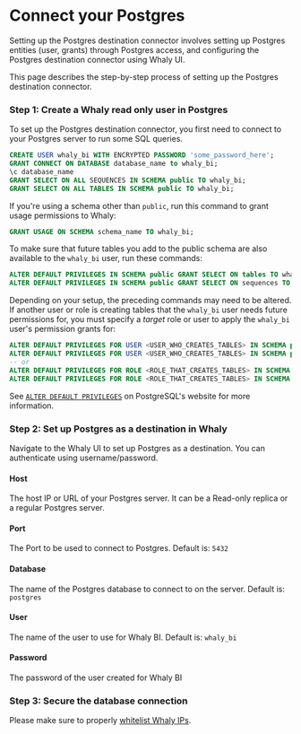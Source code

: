 # Connect your Postgres

Setting up the Postgres destination connector involves setting up Postgres entities (user, grants) through Postgres access, and configuring the Postgres destination connector using Whaly UI.

This page describes the step-by-step process of setting up the Postgres destination connector.

### Step 1: Create a Whaly read only user in Postgres[​](https://docs.airbyte.com/integrations/destinations/snowflake/#step-1-set-up-airbyte-specific-entities-in-snowflake) <a href="#step-1-set-up-airbyte-specific-entities-in-snowflake" id="step-1-set-up-airbyte-specific-entities-in-snowflake"></a>

To set up the Postgres destination connector, you first need to connect to your Postgres server to run some SQL queries.

```sql
CREATE USER whaly_bi WITH ENCRYPTED PASSWORD 'some_password_here';
GRANT CONNECT ON DATABASE database_name to whaly_bi;
\c database_name
GRANT SELECT ON ALL SEQUENCES IN SCHEMA public TO whaly_bi;
GRANT SELECT ON ALL TABLES IN SCHEMA public TO whaly_bi;
```

If you're using a schema other than `public`, run this command to grant usage permissions to Whaly:

```sql
GRANT USAGE ON SCHEMA schema_name TO whaly_bi;
```

To make sure that future tables you add to the public schema are also available to the `whaly_bi` user, run these commands:

```sql
ALTER DEFAULT PRIVILEGES IN SCHEMA public GRANT SELECT ON tables TO whaly_bi;
ALTER DEFAULT PRIVILEGES IN SCHEMA public GRANT SELECT ON sequences TO whaly_bi;
```

Depending on your setup, the preceding commands may need to be altered. If another user or role is creating tables that the `whaly_bi` user needs future permissions for, you must specify a _target_ role or user to apply the `whaly_bi` user's permission grants for:

```sql
ALTER DEFAULT PRIVILEGES FOR USER <USER_WHO_CREATES_TABLES> IN SCHEMA public GRANT SELECT ON tables TO whaly_bi;
ALTER DEFAULT PRIVILEGES FOR USER <USER_WHO_CREATES_TABLES> IN SCHEMA public GRANT SELECT ON sequences TO whaly_bi;
-- or
ALTER DEFAULT PRIVILEGES FOR ROLE <ROLE_THAT_CREATES_TABLES> IN SCHEMA public GRANT SELECT ON tables TO whaly_bi;
ALTER DEFAULT PRIVILEGES FOR ROLE <ROLE_THAT_CREATES_TABLES> IN SCHEMA public GRANT SELECT ON sequences TO whaly_bi;
```

See [`ALTER DEFAULT PRIVILEGES`](https://www.postgresql.org/docs/9.4/sql-alterdefaultprivileges.html) on PostgreSQL's website for more information.

### Step 2: Set up Postgres as a destination in Whaly <a href="#step-3-set-up-snowflake-as-a-destination-in-airbyte" id="step-3-set-up-snowflake-as-a-destination-in-airbyte"></a>

Navigate to the Whaly UI to set up Postgres as a destination. You can authenticate using username/password.

#### Host

The host IP or URL of your Postgres server. It can be a Read-only replica or a regular Postgres server.

#### Port

The Port to be used to connect to Postgres. Default is: `5432`

#### Database

The name of the Postgres database to connect to on the server. Default is: `postgres`

#### User

The name of the user to use for Whaly BI. Default is: `whaly_bi`

#### **Password**

The password of the user created for Whaly BI

### Step 3: Secure the database connection

Please make sure to properly [whitelist Whaly IPs](../../sources/whitelisting-whaly-ips.md).

